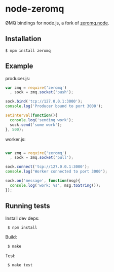 
# node-zeromq

  ØMQ bindings for node.js, a fork of [zeromq.node](https://github.com/JustinTulloss/zeromq.node).

## Installation

    $ npm install zeromq

## Example

producer.js:

```js
var zmq = require('zeromq')
  , sock = zmq.socket('push');

sock.bind('tcp://127.0.0.1:3000');
console.log('Producer bound to port 3000');

setInterval(function(){
  console.log('sending work');
  sock.send('some work');
}, 500);
```

worker.js:

```js

var zmq = require('zeromq')
  , sock = zmq.socket('pull');

sock.connect('tcp://127.0.0.1:3000');
console.log('Worker connected to port 3000');

sock.on('message', function(msg){
  console.log('work: %s', msg.toString());
});
```

## Running tests

  Install dev deps:
  
     $ npm install

  Build:

     $ make

  Test:
  
     $ make test

